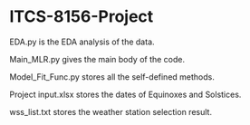 # ITCS-8156-Project
EDA.py is the EDA analysis of the data.

Main_MLR.py gives the main body of the code.

Model_Fit_Func.py stores all the self-defined methods. 

Project input.xlsx stores the dates of Equinoxes and Solstices. 

wss_list.txt stores the weather station selection result. 
